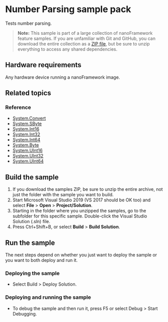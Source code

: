 # Number Parsing sample pack

Tests number parsing.

> **Note:** This sample is part of a large collection of nanoFramework feature samples.
> If you are unfamiliar with Git and GitHub, you can download the entire collection as a
> [ZIP file](https://github.com/nanoframework/Samples/archive/main.zip), but be
> sure to unzip everything to access any shared dependencies.
<!-- For more info on working with the ZIP file, 
> the samples collection, and GitHub, see [Get the UWP samples from GitHub](https://aka.ms/ovu2uq). 
> For more samples, see the [Samples portal](https://aka.ms/winsamples) on the Windows Dev Center.  -->

## Hardware requirements

Any hardware device running a nanoFramework image.

## Related topics

### Reference

- [System.Convert](http://docs.nanoframework.net/api/System.Convert.html) 
- [System.SByte](http://docs.nanoframework.net/api/System.SByte.html)
- [System.Int16](http://docs.nanoframework.net/api/System.Int16.html)
- [System.Int32](http://docs.nanoframework.net/api/System.Int32.html)
- [System.Int64](http://docs.nanoframework.net/api/System.Int64.html)
- [System.Byte](http://docs.nanoframework.net/api/System.Byte.html)
- [System.UInt16](http://docs.nanoframework.net/api/System.UInt16.html)
- [System.UInt32](http://docs.nanoframework.net/api/System.UInt32.html)
- [System.UInt64](http://docs.nanoframework.net/api/System.UInt64.html)

## Build the sample

1. If you download the samples ZIP, be sure to unzip the entire archive, not just the folder with the sample you want to build. 
2. Start Microsoft Visual Studio 2019 (VS 2017 should be OK too) and select **File** \> **Open** \> **Project/Solution**.
3. Starting in the folder where you unzipped the samples, go to the subfolder for this specific sample. Double-click the Visual Studio Solution (.sln) file.
4. Press Ctrl+Shift+B, or select **Build** \> **Build Solution**.

## Run the sample

The next steps depend on whether you just want to deploy the sample or you want to both deploy and run it.

### Deploying the sample

- Select Build > Deploy Solution.

### Deploying and running the sample

- To debug the sample and then run it, press F5 or select Debug >  Start Debugging.
